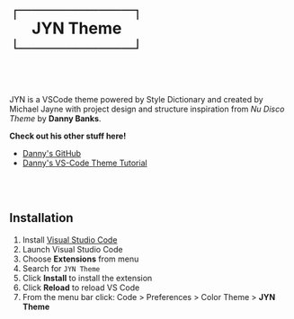 # ┌──────────┐<br>&nbsp;&nbsp;&nbsp;&nbsp;&nbsp; JYN Theme<br>└──────────┘

<br>

<br>

JYN is a VSCode theme powered by Style Dictionary and created by Michael Jayne with project design and structure inspiration from _Nu Disco Theme_ by **Danny Banks**.

**Check out his other stuff here!**

-   [Danny's GitHub ](https://github.com/dbanksdesign)
-   [Danny's VS-Code Theme Tutorial ](https://dbanks.design/blog/vs-code-theme-with-style-dictionary/)

<br>
<br>

## Installation

1. Install [Visual Studio Code](https://code.visualstudio.com/)
1. Launch Visual Studio Code
1. Choose **Extensions** from menu
1. Search for `JYN Theme`
1. Click **Install** to install the extension
1. Click **Reload** to reload VS Code
1. From the menu bar click: Code > Preferences > Color Theme > **JYN Theme**
